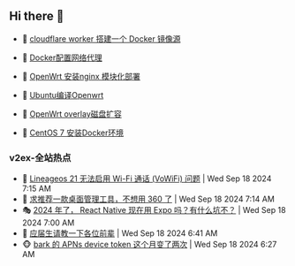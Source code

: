 ## Hi there 👋

<!--
**dkyg666/dkyg666** is a ✨ _special_ ✨ repository because its `README.md` (this file) appears on your GitHub profile.

Here are some ideas to get you started:

- 🔭 I’m currently working on ...
- 🌱 I’m currently learning ...
- 👯 I’m looking to collaborate on ...
- 🤔 I’m looking for help with ...
- 💬 Ask me about ...
- 📫 How to reach me: ...
- 😄 Pronouns: ...
- ⚡ Fun fact: ...
-->

<!-- BLOG-POST-LIST:START -->
- 🦩 [cloudflare worker 搭建一个 Docker 镜像源](http://blog.1996099.xyz/archives/cloudflare-worker-da-jian-yi-ge-docker-jing-xiang-zhan) 

- 🚦 [Docker配置网络代理](http://blog.1996099.xyz/archives/dockerpei-zhi-wang-luo-dai-li) 

- 🫶 [OpenWrt 安装nginx 模块化部署](http://blog.1996099.xyz/archives/openwrt-an-zhuang-nginx-mo-kuai-hua-bu-shu) 

- 🦄 [Ubuntu编译Openwrt](http://blog.1996099.xyz/archives/ubuntuzi-bian-yi-openwrt) 

- 🐻 [OpenWrt overlay磁盘扩容](http://blog.1996099.xyz/archives/openwrt-overlay) 

- 🤖 [CentOS 7 安装Docker环境](http://blog.1996099.xyz/archives/centos-docker) 
<!-- BLOG-POST-LIST:END -->

### v2ex-全站热点
<!-- v2ex:START -->
- 🥸 [Lineageos 21 无法启用 Wi-Fi 通话 &lpar;VoWiFi&rpar; 问题](https://www.v2ex.com/t/1073747#reply0) | Wed Sep 18 2024 7:15 AM
- 🤗 [求推荐一款桌面管理工具，不想用 360 了](https://www.v2ex.com/t/1073745#reply1) | Wed Sep 18 2024 7:14 AM
- 🎭 [2024 年了， React Native 现在用 Expo 吗？有什么坑不？](https://www.v2ex.com/t/1073741#reply0) | Wed Sep 18 2024 7:00 AM
- 🥷 [应届生请教一下各位前辈](https://www.v2ex.com/t/1073735#reply8) | Wed Sep 18 2024 6:41 AM
- 🐵 [bark 的 APNs device token 这个月变了两次](https://www.v2ex.com/t/1073729#reply0) | Wed Sep 18 2024 6:27 AM<!-- v2ex:END -->

